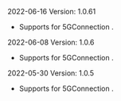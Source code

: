 2022-06-16 Version: 1.0.61
- Supports for 5GConnection .

2022-06-08 Version: 1.0.6
- Supports for 5GConnection .

2022-05-30 Version: 1.0.5
- Supports for 5GConnection .

